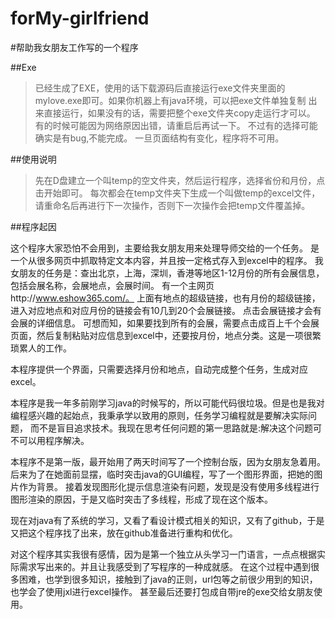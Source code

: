 forMy-girlfriend
================

#帮助我女朋友工作写的一个程序

##Exe
> 已经生成了EXE，使用的话下载源码后直接运行exe文件夹里面的mylove.exe即可。如果你机器上有java环境，可以把exe文件单独复制
> 出来直接运行，如果没有的话，需要把整个exe文件夹copy走运行才可以。
> 有的时候可能因为网络原因出错，请重启后再试一下。
> 不过有的选择可能确实是有bug,不能完成。
> 一旦页面结构有变化，程序将不可用。

##使用说明
> 先在D盘建立一个叫temp的空文件夹，然后运行程序，选择省份和月份，点击开始即可。
> 每次都会在temp文件夹下生成一个叫做temp的excel文件，请重命名后再进行下一次操作，否则下一次操作会把temp文件覆盖掉。

##程序起因

这个程序大家恐怕不会用到，主要给我女朋友用来处理导师交给的一个任务。
是一个从很多网页中抓取特定文本内容，并且按一定格式存入到excel中的程序。
我女朋友的任务是：查出北京，上海，深圳，香港等地区1-12月份的所有会展信息，包括会展名称，会展地点，会展时间。
有一个主网页http://www.eshow365.com/。 上面有地点的超级链接，也有月份的超级链接，进入对应地点和对应月份的链接会有10几到20个会展链接。
点击会展链接才会有会展的详细信息。
可想而知，如果要找到所有的会展，需要点击成百上千个会展页面，然后复制粘贴对应信息到excel中，还要按月份，地点分类。这是一项很繁琐累人的工作。

本程序提供一个界面，只需要选择月份和地点，自动完成整个任务，生成对应excel。


本程序是我一年多前刚学习java的时候写的，所以可能代码很垃圾。但是也是我对编程感兴趣的起始点，我秉承学以致用的原则，任务学习编程就是要解决实际问题，
而不是盲目追求技术。我现在思考任何问题的第一思路就是:解决这个问题可不可以用程序解决。

本程序不是第一版，最开始用了两天时间写了一个控制台版，因为女朋友急着用。
后来为了在她面前显摆，临时突击java的GUI编程，写了一个图形界面，把她的图片作为背景。
接着发现图形化提示信息渲染有问题，发现是没有使用多线程进行图形渲染的原因，于是又临时突击了多线程，形成了现在这个版本。

现在对java有了系统的学习，又看了看设计模式相关的知识，又有了github，于是又把这个程序找了出来，放在github准备进行重构和优化。


对这个程序其实我很有感情，因为是第一个独立从头学习一门语言，一点点根据实际需求写出来的。并且让我感受到了写程序的一种成就感。
在这个过程中遇到很多困难，也学到很多知识，接触到了java的正则，url包等之前很少用到的知识，也学会了使用jxl进行excel操作。
甚至最后还要打包成自带jre的exe交给女朋友使用。
